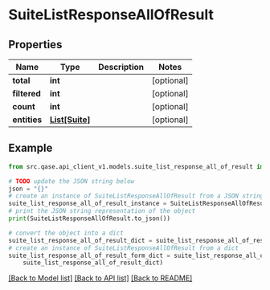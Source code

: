 # SuiteListResponseAllOfResult


## Properties

Name | Type | Description | Notes
------------ | ------------- | ------------- | -------------
**total** | **int** |  | [optional] 
**filtered** | **int** |  | [optional] 
**count** | **int** |  | [optional] 
**entities** | [**List[Suite]**](Suite.md) |  | [optional] 

## Example

```python
from src.qase.api_client_v1.models.suite_list_response_all_of_result import SuiteListResponseAllOfResult

# TODO update the JSON string below
json = "{}"
# create an instance of SuiteListResponseAllOfResult from a JSON string
suite_list_response_all_of_result_instance = SuiteListResponseAllOfResult.from_json(json)
# print the JSON string representation of the object
print(SuiteListResponseAllOfResult.to_json())

# convert the object into a dict
suite_list_response_all_of_result_dict = suite_list_response_all_of_result_instance.to_dict()
# create an instance of SuiteListResponseAllOfResult from a dict
suite_list_response_all_of_result_form_dict = suite_list_response_all_of_result.from_dict(
    suite_list_response_all_of_result_dict)
```
[[Back to Model list]](../README.md#documentation-for-models) [[Back to API list]](../README.md#documentation-for-api-endpoints) [[Back to README]](../README.md)


